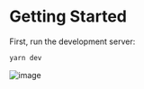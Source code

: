 # Getting Started

First, run the development server:

```bash
yarn dev
```

![image](https://github.com/yusufferdogan/STARKREVOKE/assets/45846424/60cce3ef-f5d3-4e67-afec-566584ef194e)

